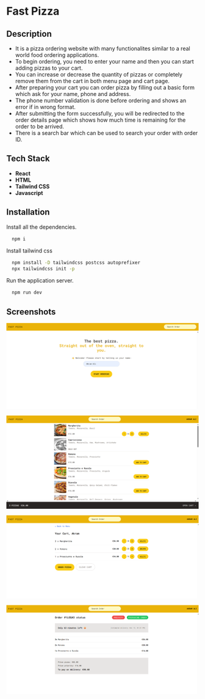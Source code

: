 # Fast Pizza

## Description

- It is a pizza ordering website with many functionalites similar to a real world food ordering applications.
- To begin ordering, you need to enter your name and then you can start adding pizzas to your cart.
- You can increase or decrease the quantity of pizzas or completely remove them from the cart in both menu page and cart page.
- After preparing your cart you can order pizza by filling out a basic form which ask for your name, phone and address.
- The phone number validation is done before ordering and shows an error if in wrong format.
- After submitting the form successfully, you will be redirected to the order details page which shows how much time is remaining for the order to be arrived.
- There is a search bar which can be used to search your order with order ID.

## Tech Stack

- **React**
- **HTML**
- **Tailwind CSS**
- **Javascript**

## Installation

Install all the dependencies.

```bash
  npm i
```

Install tailwind css

```bash
  npm install -D tailwindcss postcss autoprefixer
  npx tailwindcss init -p
```

Run the application server.

```bash
  npm run dev
```

## Screenshots

![ss1](https://github.com/AkramExp/fast-pizza/blob/main/screenshots/ss1.png)

![ss2](https://github.com/AkramExp/fast-pizza/blob/main/screenshots/ss2.png)

![ss3](https://github.com/AkramExp/fast-pizza/blob/main/screenshots/ss3.png)

![ss4](https://github.com/AkramExp/fast-pizza/blob/main/screenshots/ss4.png)
